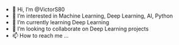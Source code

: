 - 👋 Hi, I’m @VictorS80
- 👀 I’m interested in Machine Learning, Deep Learning, AI, Python
- 🌱 I’m currently learning Deep Learning
- 💞️ I’m looking to collaborate on Deep Learning projects
- 📫 How to reach me ...

<!---
VictorS80/VictorS80 is a ✨ special ✨ repository because its `README.md` (this file) appears on your GitHub profile.
You can click the Preview link to take a look at your changes.
--->
